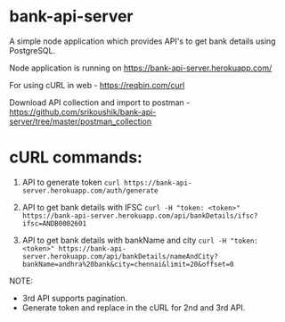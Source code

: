 # bank-api-server
A simple node application which provides API's to get bank details using PostgreSQL.

Node application is running on https://bank-api-server.herokuapp.com/

For using cURL in web - https://reqbin.com/curl

Download API collection and import to postman - https://github.com/srikoushik/bank-api-server/tree/master/postman_collection

# cURL commands:

1. API to generate token ``curl https://bank-api-server.herokuapp.com/auth/generate``

2. API to get bank details with IFSC ``curl -H "token: <token>" https://bank-api-server.herokuapp.com/api/bankDetails/ifsc?ifsc=ANDB0002601``

3. API to get bank details with bankName and city ``curl -H "token: <token>" https://bank-api-server.herokuapp.com/api/bankDetails/nameAndCity?bankName=andhra%20bank&city=chennai&limit=20&offset=0``

NOTE:

- 3rd API supports pagination.
- Generate token and replace in the cURL for 2nd and 3rd API.
